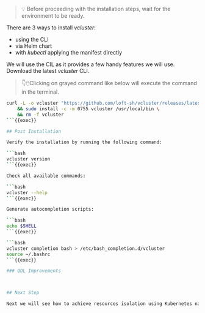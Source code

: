 > 💡 Before proceeding with the installation steps, wait for the environment to be ready.

There are 3 ways to install _vcluster_:

- using the CLI
- via Helm chart
- with _kubectl_ applying the manifest directly

We will use the CIL as it provides a few handy features we will use.
Download the latest _vcluster_ CLI.

> 👇🖱️Clicking on grayed command like below will execute the command in the terminal.

```bash
curl -L -o vcluster "https://github.com/loft-sh/vcluster/releases/latest/download/vcluster-linux-amd64" \
    && sudo install -c -m 0755 vcluster /usr/local/bin \
    && rm -f vcluster
```{{exec}}

## Post Installation

Verify the installation by running the following command:

```bash
vcluster version
```{{exec}}

Check all available commands:

```bash
vcluster --help
```{{exec}}

Generate autocompletion scripts:

```bash
echo $SHELL
```{{exec}}

```bash
vcluster completion bash > /etc/bash_completion.d/vcluster
source ~/.bashrc
```{{exec}}

### QOL Improvements



## Next Step

Next we will see how to achieve resources isolation using Kubernetes namespaces.
